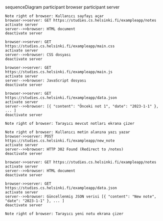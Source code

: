 sequenceDiagram
    participant browser
    participant server

    Note right of browser: Kullanıcı sayfayı açar
    browser->>server: GET https://studies.cs.helsinki.fi/exampleapp/notes
    activate server
    server-->>browser: HTML document
    deactivate server

    browser->>server: GET https://studies.cs.helsinki.fi/exampleapp/main.css
    activate server
    server-->>browser: CSS dosyası
    deactivate server

    browser->>server: GET https://studies.cs.helsinki.fi/exampleapp/main.js
    activate server
    server-->>browser: JavaScript dosyası
    deactivate server

    browser->>server: GET https://studies.cs.helsinki.fi/exampleapp/data.json
    activate server
    server-->>browser: [{ "content": "Önceki not 1", "date": "2023-1-1" }, ... ]
    deactivate server

    Note right of browser: Tarayıcı mevcut notları ekrana çizer

    Note right of browser: Kullanıcı metin alanına yazı yazar
    browser->>server: POST https://studies.cs.helsinki.fi/exampleapp/new_note
    activate server
    server-->>browser: HTTP 302 Found (Redirect to /notes)
    deactivate server

    browser->>server: GET https://studies.cs.helsinki.fi/exampleapp/notes
    activate server
    server-->>browser: HTML document
    deactivate server

    browser->>server: GET https://studies.cs.helsinki.fi/exampleapp/data.json
    activate server
    server-->>browser: Güncellenmiş JSON verisi [{ "content": "New note", "date": "2023-1-1" }, ... ]
    deactivate server

    Note right of browser: Tarayıcı yeni notu ekrana çizer
